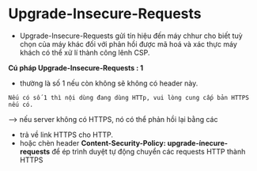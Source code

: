 # Upgrade-Insecure-Requests



- Upgrade-Insecure-Requests gửi tín hiệu đến máy chhur cho biết tuỳ chọn của máy khác đối với phản hồi được mã hoá và xác thực máy khách có thể xử lí thành công lênh CSP.

**Cú pháp  Upgrade-Insecure-Requests : 1**

- thường là số 1 nếu còn không sẽ không có header này.
  
`Nếu có số 1 thì nội dùng đang dùng HTTp, vui lòng cung cấp bản HTTPS nếu có.`

--> nếu server không có HTTPS, nó có thể phản hồi lại bằng các 
- trả về link HTTPS cho HTTP.
- hoặc chèn header **Content-Security-Policy: upgrade-ínecure-requests** để ép trình duyệt tự động chuyển các requests HTTP thành HTTPS

